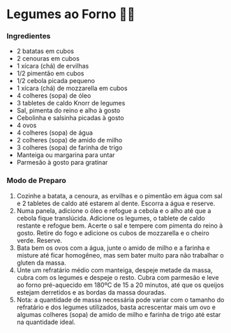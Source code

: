 # Legumes ao Forno :potato::carrot:

### Ingredientes

- 2 batatas em cubos
- 2 cenouras em cubos
- 1 xícara (chá) de ervilhas
- 1/2 pimentão em cubos
- 1/2 cebola picada pequeno
- 1 xícara (chá) de mozzarella em cubos
- 4 colheres (sopa) de óleo
- 3 tabletes de caldo Knorr de legumes
- Sal, pimenta do reino e alho à gosto
- Cebolinha e salsinha picadas à gosto
- 4 ovos
- 4 colheres (sopa) de água
- 2 colheres (sopa) de amido de milho 
- 3 colheres (sopa) de farinha de trigo
- Manteiga ou margarina para untar
- Parmesão à gosto para gratinar

### Modo de Preparo

1. Cozinhe a batata, a cenoura, as ervilhas e o pimentão em água com sal e 2 tabletes de caldo até estarem al dente. Escorra a água e reserve. 
2. Numa panela, adicione o óleo e refogue a cebola e o alho até que a cebola fique translúcida. Adicione os legumes, o tablete de caldo restante e refogue bem. Acerte o sal e tempere com pimenta do reino à gosto. Retire do fogo e adicione os cubos de mozzarella e o cheiro verde. Reserve. 
3. Bata bem os ovos com a água, junte o amido de milho e a farinha e misture até ficar homogêneo, mas sem bater muito para não trabalhar o gluten da massa.
4. Unte um refratário médio com manteiga, despeje metade da massa, cubra com os legumes e despeje o resto. Cubra com parmesão e leve ao forno pré-aquecido em 180ºC de 15 a 20 minutos, até que os queijos estejam derretidos e as bordas da massa douradas. 
5. Nota: a quantidade de massa necessária pode variar com o tamanho do refratário e dos legumes utilizados, basta acrescentar mais um ovo e algumas colheres (sopa) de amido de milho e farinha de trigo até estar na quantidade ideal.